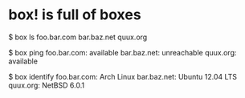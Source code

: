 # box! is full of boxes

  $ box ls
  foo.bar.com
  bar.baz.net
  quux.org

  $ box ping
  foo.bar.com: available
  bar.baz.net: unreachable
  quux.org: available

  $ box identify
  foo.bar.com: Arch Linux
  bar.baz.net: Ubuntu 12.04 LTS
  quux.org: NetBSD 6.0.1
